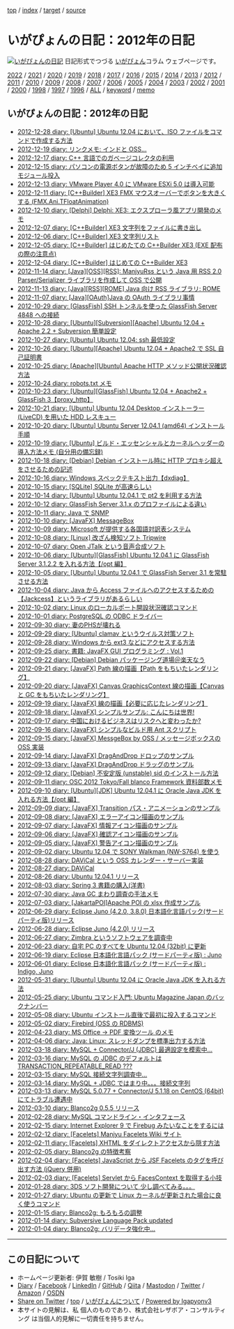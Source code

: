 [top](../index.html) / [index](index.html) / [target](https://www.igapyon.jp/igapyon/diary/2012/index.html) / [source](https://github.com/igapyon/diary/blob/master/2012/index.src.md) 

いがぴょんの日記：2012年の日記
=====================================================================================================
[![いがぴょんの日記](https://www.igapyon.jp/igapyon/diary/images/iga200306s.jpg "いがぴょん")](https://www.igapyon.jp/igapyon/diary/memo/memoigapyon.html) 日記形式でつづる [いがぴょん](https://www.igapyon.jp/igapyon/diary/memo/memoigapyon.html)コラム ウェブページです。


[2022](../2022/index.html)
/ [2021](../2021/index.html)
/ [2020](../2020/index.html)
/ [2019](../2019/index.html)
/ [2018](../2018/index.html)
/ [2017](../2017/index.html)
/ [2016](../2016/index.html)
/ [2015](../2015/index.html)
/ [2014](../2014/index.html)
/ [2013](../2013/index.html)
/ [2012](index.html)
/ [2011](../2011/index.html)
/ [2010](../2010/index.html)
/ [2009](../2009/index.html)
/ [2008](../2008/index.html)
/ [2007](../2007/index.html)
/ [2006](../2006/index.html)
/ [2005](../2005/index.html)
/ [2004](../2004/index.html)
/ [2003](../2003/index.html)
/ [2002](../2002/index.html)
/ [2001](../2001/index.html)
/ [2000](../2000/index.html)
/ [1998](../1998/index.html)
/ [1997](../1997/index.html)
/ [1996](../1996/index.html)
/ [ALL](../idxall.html)
 / [keyword](../keyword/index.html) / [memo](../memo/index.html)

## いがぴょんの日記：2012年の日記

* [2012-12-28 diary: [Ubuntu] Ubuntu 12.04 において、ISO ファイルをコマンドで作成する方法](ig121228.html)
* [2012-12-19 diary: リンクメモ: インドと OSS...](ig121219.html)
* [2012-12-17 diary: C++ 言語でのガベージコレクタの利用](ig121217.html)
* [2012-12-15 diary: パソコンの電源ボタンが故障のため  5 インチベイに追加モジュール投入](ig121215.html)
* [2012-12-13 diary: VMware Player 4.0 に VMware ESXi 5.0 は導入可能](ig121213.html)
* [2012-12-11 diary: [C++Builder] XE3 FMX マウスオーバーでボタンを大きくする (FMX.Ani.TFloatAnimation)](ig121211.html)
* [2012-12-10 diary: [Delphi] Delphi: XE3: エクスプローラ風アプリ開発のメモ](ig121210.html)
* [2012-12-07 diary: [C++Builder] XE3 文字列をファイルに書き出し](ig121207.html)
* [2012-12-06 diary: [C++Builder] XE3 文字列リスト](ig121206.html)
* [2012-12-05 diary: [C++Builder] はじめたての C++Builder XE3 (EXE 配布の際の注意点)](ig121205.html)
* [2012-12-04 diary: [C++Builder] はじめての C++Builder XE3](ig121204.html)
* [2012-11-14 diary: [Java][OSS][RSS]: ManjyuRss という Java 用 RSS 2.0 Parser/Serializer ライブラリを作成して OSS で公開](ig121114.html)
* [2012-11-13 diary: [Java][RSS][ROME] Java 向け RSS ライブラリ: ROME](ig121113.html)
* [2012-11-07 diary: [Java][OAuth]Java の OAuth ライブラリ事情](ig121107.html)
* [2012-10-29 diary: [GlassFish] SSH トンネルを使った GlassFish Server 4848 への接続](ig121029.html)
* [2012-10-28 diary: [Ubuntu][Subversion][Apache] Ubuntu 12.04 + Apache 2.2 + Subversion 簡単設定](ig121028.html)
* [2012-10-27 diary: [Ubuntu] Ubuntu 12.04: ssh 最低設定](ig121027.html)
* [2012-10-26 diary: [Ubuntu][Apache] Ubuntu 12.04 + Apache2 で SSL 自己証明書](ig121026.html)
* [2012-10-25 diary: [Apache][Ubuntu] Apache HTTP メソッド公開状況確認方法](ig121025.html)
* [2012-10-24 diary: robots.txt メモ](ig121024.html)
* [2012-10-23 diary: [Ubuntu][GlassFish] Ubuntu 12.04 + Apache2 + GlassFish 3【proxy_http】](ig121023.html)
* [2012-10-21 diary: [Ubuntu] Ubuntu 12.04 Desktop インストーラー (LiveCD) を用いた HDD レスキュー](ig121021.html)
* [2012-10-20 diary: [Ubuntu] Ubuntu Server 12.04.1  (amd64) インストール手順](ig121020.html)
* [2012-10-19 diary: [Ubuntu] ビルド・エッセンシャルとカーネルヘッダーの導入方法メモ (自分用の備忘録)](ig121019.html)
* [2012-10-18 diary: [Debian] Debian インストール時に HTTP プロキシ超えをさせるための記述](ig121018.html)
* [2012-10-16 diary: Windows スペックテキスト出力【dxdiag】](ig121016.html)
* [2012-10-15 diary: [SQLite] SQLite が高速らしい](ig121015.html)
* [2012-10-14 diary: [Ubuntu] Ubuntu 12.04.1 で pt2 を利用する方法](ig121014.html)
* [2012-10-12 diary: GlassFish Server 3.1.x のプロファイルによる違い](ig121012.html)
* [2012-10-11 diary: Java で SNMP](ig121011.html)
* [2012-10-10 diary: [JavaFX] MessageBox](ig121010.html)
* [2012-10-09 diary: Microsoft が提供する各国語対訳表システム](ig121009.html)
* [2012-10-08 diary: [Linux] 改ざん検知ソフト Tripwire](ig121008.html)
* [2012-10-07 diary: Open JTalk という音声合成ソフト](ig121007.html)
* [2012-10-06 diary: [Ubuntu][GlassFish] Ubuntu 12.04.1 に GlassFish Server 3.1.2.2 を入れる方法【/opt 編】](ig121006.html)
* [2012-10-05 diary: [Ubuntu] Ubuntu 12.04.1 で GlassFish Server 3.1 を常駐させる方法](ig121005.html)
* [2012-10-04 diary: Java から Access ファイルへのアクセスするための【Jackcess】というライブラリがあるらしい](ig121004.html)
* [2012-10-02 diary: Linux のローカルポート開設状況確認コマンド](ig121002.html)
* [2012-10-01 diary: PostgreSQL の ODBC ドライバー](ig121001.html)
* [2012-09-30 diary: 妻のPHSが壊れる](ig120930.html)
* [2012-09-29 diary: [Ubuntu] clamav というウイルス対策ソフト](ig120929.html)
* [2012-09-28 diary: Windows から ext3 などにアクセスする方法](ig120928.html)
* [2012-09-25 diary: 書籍: JavaFX GUI プログラミング : Vol.1](ig120925.html)
* [2012-09-22 diary: [Debian] Debian パッケージング道場＠楽天なう](ig120922.html)
* [2012-09-21 diary: [JavaFX] Path 線の描画【Path をもちいたレンダリング】](ig120921.html)
* [2012-09-20 diary: [JavaFX] Canvas GraphicsContext 線の描画【Canvas と GC をもちいたレンダリング】](ig120920.html)
* [2012-09-19 diary: [JavaFX] 線の描画【必要に応じたレンダリング】](ig120919.html)
* [2012-09-18 diary: [JavaFX] シンプルサンプル: こんにちは世界!](ig120918.html)
* [2012-09-17 diary: 中国におけるビジネスはリスクへと変わったか?](ig120917.html)
* [2012-09-16 diary: [JavaFX] シンプルなビルド用 Ant スクリプト](ig120916.html)
* [2012-09-15 diary: [JavaFX] MessgeBox by OSS / メッセージボックスの OSS 実装](ig120915.html)
* [2012-09-14 diary: [JavaFX] DragAndDrop ドロップのサンプル](ig120914.html)
* [2012-09-13 diary: [JavaFX] DragAndDrop ドラッグのサンプル](ig120913.html)
* [2012-09-12 diary: [Debian] 不安定版 (unstable) sid のインストール方法](ig120912.html)
* [2012-09-11 diary: OSC 2012 Tokyo/Fall blanco Framework 資料部数メモ](ig120911.html)
* [2012-09-10 diary: [Ubuntu][JDK] Ubuntu 12.04.1 に Oracle Java JDK を入れる方法【/opt 編】](ig120910.html)
* [2012-09-09 diary: [JavaFX] Transition パス・アニメーションのサンプル](ig120909.html)
* [2012-09-08 diary: [JavaFX] エラーアイコン描画のサンプル](ig120908.html)
* [2012-09-07 diary: [JavaFX] 情報アイコン描画のサンプル](ig120907.html)
* [2012-09-06 diary: [JavaFX] 確認アイコン描画のサンプル](ig120906.html)
* [2012-09-05 diary: [JavaFX] 警告アイコン描画のサンプル](ig120905.html)
* [2012-09-02 diary: Ubuntu 12.04 で SONY Walkman (NW-S764) を使う](ig120902.html)
* [2012-08-28 diary: DAViCal という OSS カレンダー・サーバー実装](ig120828.html)
* [2012-08-27 diary: DAViCal](ig120827.html)
* [2012-08-26 diary: Ubuntu 12.04.1 リリース](ig120826.html)
* [2012-08-03 diary: Spring 3 書籍の購入(洋書)](ig120803.html)
* [2012-07-30 diary: Java GC まわり調査の手法メモ](ig120730.html)
* [2012-07-03 diary: [JakartaPOI]Apache POI の xlsx 作成サンプル](ig120703.html)
* [2012-06-29 diary: Eclipse Juno (4.2.0, 3.8.0) 日本語化言語パック(サードパーティ版)リリース](ig120629.html)
* [2012-06-28 diary: Eclipse Juno (4.2.0) リリース](ig120628.html)
* [2012-06-27 diary: Zimbra というソフトウェアを調査中](ig120627.html)
* [2012-06-23 diary: 自宅 PC のすべてを Ubuntu 12.04 (32bit) に更新](ig120623.html)
* [2012-06-19 diary: Eclipse 日本語化言語パック (サードパーティ版) : Juno](ig120619.html)
* [2012-06-01 diary: Eclipse 日本語化言語パック (サードパーティ版) : Indigo, Juno](ig120601.html)
* [2012-05-31 diary: [Ubuntu] Ubuntu 12.04 に Oracle Java JDK を入れる方法](ig120531.html)
* [2012-05-25 diary: Ubuntu コマンド入門: Ubuntu Magazine Japan のバックナンバー](ig120525.html)
* [2012-05-08 diary: Ubuntu インストール直後で最初に投入するコマンド](ig120508.html)
* [2012-05-02 diary: Firebird (OSS の RDBMS)](ig120502.html)
* [2012-04-23 diary: MS Office -&gt; PDF 変換ツール のメモ](ig120423.html)
* [2012-04-06 diary: Java: Linux: スレッドダンプを標準出力する方法](ig120406.html)
* [2012-03-18 diary: MySQL + Connector/J (JDBC) 最適設定を模索中...](ig120318.html)
* [2012-03-16 diary: MySQL の JDBC のデフォルトは TRANSACTION_REPEATABLE_READ ???](ig120316.html)
* [2012-03-15 diary: MySQL 接続文字列調査中...](ig120315.html)
* [2012-03-14 diary: MySQL + JDBC ではまり中。。。接続文字列](ig120314.html)
* [2012-03-13 diary: MySQL 5.0.77 + Connector/J 5.1.18 on CentOS (64bit) にてトラブル遭遇中](ig120313.html)
* [2012-03-10 diary: Blanco2g 0.5.5 リリース](ig120310.html)
* [2012-02-28 diary: MySQL コマンドライン・インタフェース](ig120228.html)
* [2012-02-15 diary: Internet Explorer 9 で Firebug みたいなことをするには](ig120215.html)
* [2012-02-12 diary: [Facelets] Manjyu Facelets Wiki サイト](ig120212.html)
* [2012-02-11 diary: [Facelets] XHTML をダイレクトアクセスから隠す方法](ig120211.html)
* [2012-02-05 diary: Blanco2g の特徴考察](ig120205.html)
* [2012-02-04 diary: [Facelets] JavaScript から JSF Facelets のタグを呼び出す方法 (jQuery 併用)](ig120204.html)
* [2012-02-03 diary: [Facelets] Servlet から  FacesContext を取得する小技](ig120203.html)
* [2012-01-28 diary: 3DS ソフト開発について 少し調べてみる。。。](ig120128.html)
* [2012-01-27 diary: Ubuntu の更新で Linux カーネルが更新された場合に良く使うコマンド](ig120127.html)
* [2012-01-15 diary: Blanco2g: もろもろの調整](ig120115.html)
* [2012-01-14 diary: Subversive Language Pack updated](ig120114.html)
* [2012-01-04 diary: Blanco2g: バリデータ強化中...](ig120104.html)


----------------------------------------------------------------------------------------------------

## この日記について

* ホームページ更新者: 伊賀 敏樹 / Tosiki Iga
* [Diary](https://www.igapyon.jp/igapyon/diary/) / [Facebook](https://www.facebook.com/igapyon) / [LinkedIn](https://www.linkedin.com/in/toshikiiga) / [GitHub](https://github.com/igapyon) / [Qiita](https://qiita.com/igapyon) / [Mastodon](https://social.vivaldi.net/@igapyon) / [Twitter](https://twitter.com/ToshikiIga) / [Amazon](https://www.amazon.co.jp/%E4%BC%8A%E8%B3%80-%E6%95%8F%E6%A8%B9/e/B004LTQWCQ) / [OSDN](https://ja.osdn.net/users/iga/)
* [Share on Twitter](https://twitter.com/intent/tweet?hashtags=igapyon%2Cdiary%2C%E3%81%84%E3%81%8C%E3%81%B4%E3%82%87%E3%82%93&text=%E3%81%84%E3%81%8C%E3%81%B4%E3%82%87%E3%82%93%E3%81%AE%E6%97%A5%E8%A8%98%EF%BC%9A2012%E5%B9%B4%E3%81%AE%E6%97%A5%E8%A8%98&url=https%3A%2F%2Fwww.igapyon.jp%2Figapyon%2Fdiary%2F2012%2Findex.html) / [top](../index.html) / [いがぴょんについて](https://www.igapyon.jp/igapyon/diary/memo/memoigapyon.html) / [Powered by Igapyonv3](https://github.com/igapyon/igapyonv3)
* 本サイトの見解は、私 個人のものであり、株式会社レザボア・コンサルティング は当個人的見解に一切責任を持ちません。 

